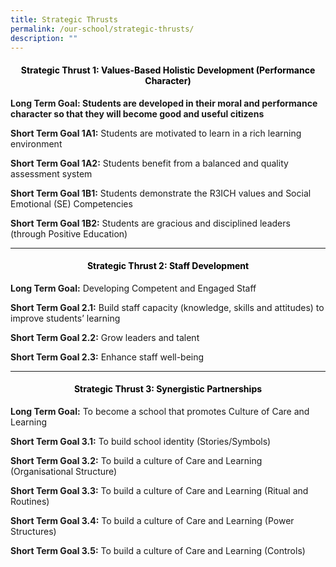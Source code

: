 ```yaml
---
title: Strategic Thrusts
permalink: /our-school/strategic-thrusts/
description: ""
---
```

<h4 style="color:black" align="center">Strategic Thrust 1: Values-Based Holistic Development (Performance Character)</h4>

**Long Term Goal: Students are developed in their moral and performance character so that they will become good and useful citizens**

**Short Term Goal 1A1:** Students are motivated to learn in a rich learning environment

**Short Term Goal 1A2:** Students benefit from a balanced and quality assessment system

**Short Term Goal 1B1:** Students demonstrate the R3ICH values and Social Emotional (SE) Competencies

**Short Term Goal 1B2:** Students are gracious and disciplined leaders (through Positive Education)

---

<h4 style="color:black" align="center">Strategic Thrust 2: Staff Development</h4>

**Long Term Goal:** Developing Competent and Engaged Staff

**Short Term Goal 2.1:** Build staff capacity (knowledge, skills and attitudes) to improve students’ learning

**Short Term Goal 2.2:** Grow leaders and talent

**Short Term Goal 2.3:** Enhance staff well-being

---

<h4 style="color:black" align="center">Strategic Thrust 3: Synergistic Partnerships</h4>

**Long Term Goal:** To become a school that promotes Culture of Care and Learning  

**Short Term Goal 3.1:** To build school identity (Stories/Symbols)  

**Short Term Goal 3.2:** To build a culture of Care and Learning (Organisational Structure)  

**Short Term Goal 3.3:** To build a culture of Care and Learning (Ritual and Routines)  

**Short Term Goal 3.4:** To build a culture of Care and Learning (Power Structures)  

**Short Term Goal 3.5:** To build a culture of Care and Learning (Controls)